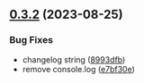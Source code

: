 ## [0.3.2](https://github.com/asilas-soap/lerna-started-example/compare/v0.3.1...v0.3.2) (2023-08-25)


### Bug Fixes

* changelog string ([8993dfb](https://github.com/asilas-soap/lerna-started-example/commit/8993dfbc40813e151d06d38b7a4d1b3a891c7b46))
* remove console.log ([e7bf30e](https://github.com/asilas-soap/lerna-started-example/commit/e7bf30ed14c85a5a7cd9aa245d80d11170a06955))



